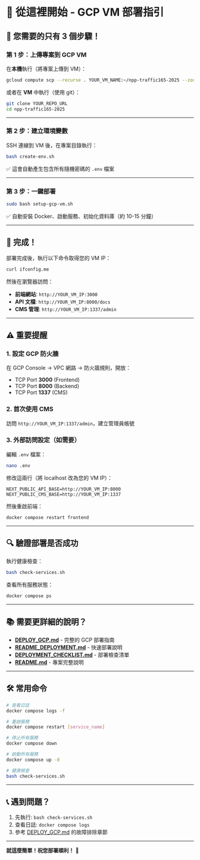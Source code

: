 # 🎯 從這裡開始 - GCP VM 部署指引

## 📌 您需要的只有 3 個步驟！

### 第 1 步：上傳專案到 GCP VM

在**本機**執行（將專案上傳到 VM）：
```bash
gcloud compute scp --recurse . YOUR_VM_NAME:~/npp-traffic165-2025 --zone=YOUR_ZONE
```

或者在 **VM** 中執行（使用 git）：
```bash
git clone YOUR_REPO_URL
cd npp-traffic165-2025
```

---

### 第 2 步：建立環境變數

SSH 連線到 VM 後，在專案目錄執行：

```bash
bash create-env.sh
```

✅ 這會自動產生包含所有隨機密碼的 `.env` 檔案

---

### 第 3 步：一鍵部署

```bash
sudo bash setup-gcp-vm.sh
```

✅ 自動安裝 Docker、啟動服務、初始化資料庫（約 10-15 分鐘）

---

## 🎉 完成！

部署完成後，執行以下命令取得您的 VM IP：

```bash
curl ifconfig.me
```

然後在瀏覽器訪問：

- **前端網站**: `http://YOUR_VM_IP:3000`
- **API 文檔**: `http://YOUR_VM_IP:8000/docs`  
- **CMS 管理**: `http://YOUR_VM_IP:1337/admin`

---

## ⚠️ 重要提醒

### 1. 設定 GCP 防火牆

在 GCP Console → VPC 網路 → 防火牆規則，開放：
- TCP Port **3000** (Frontend)
- TCP Port **8000** (Backend)
- TCP Port **1337** (CMS)

### 2. 首次使用 CMS

訪問 `http://YOUR_VM_IP:1337/admin`，建立管理員帳號

### 3. 外部訪問設定（如需要）

編輯 `.env` 檔案：
```bash
nano .env
```

修改這兩行（將 localhost 改為您的 VM IP）：
```
NEXT_PUBLIC_API_BASE=http://YOUR_VM_IP:8000
NEXT_PUBLIC_CMS_BASE=http://YOUR_VM_IP:1337
```

然後重啟前端：
```bash
docker compose restart frontend
```

---

## 🔍 驗證部署是否成功

執行健康檢查：
```bash
bash check-services.sh
```

查看所有服務狀態：
```bash
docker compose ps
```

---

## 📚 需要更詳細的說明？

- **[DEPLOY_GCP.md](DEPLOY_GCP.md)** - 完整的 GCP 部署指南
- **[README_DEPLOYMENT.md](README_DEPLOYMENT.md)** - 快速部署說明  
- **[DEPLOYMENT_CHECKLIST.md](DEPLOYMENT_CHECKLIST.md)** - 部署檢查清單
- **[README.md](README.md)** - 專案完整說明

---

## 🛠️ 常用命令

```bash
# 查看日誌
docker compose logs -f

# 重啟服務
docker compose restart [service_name]

# 停止所有服務
docker compose down

# 啟動所有服務
docker compose up -d

# 健康檢查
bash check-services.sh
```

---

## 📞 遇到問題？

1. 先執行: `bash check-services.sh`
2. 查看日誌: `docker compose logs`
3. 參考 [DEPLOY_GCP.md](DEPLOY_GCP.md) 的故障排除章節

---

**就這麼簡單！祝您部署順利！** 🚀

